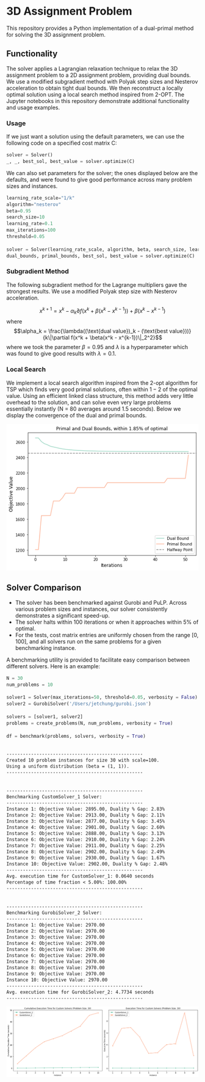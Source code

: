 # 3D Assignment Problem

This repository provides a Python implementation of a dual-primal method for solving the 3D assignment problem.

## Functionality

The solver applies a Lagrangian relaxation technique to relax the 3D assignment problem to a 2D assignment problem, providing dual bounds. We use a modified subgradient method with Polyak step sizes and Nesterov acceleration to obtain tight dual bounds. We then reconstruct a locally optimal solution using a local search method inspired from 2-OPT. The Jupyter notebooks in this repository demonstrate additional functionality and usage examples.

### Usage
If we just want a solution using the default parameters, we can use the following code on a specified cost matrix C: 
```python
solver = Solver()
_, _, best_sol, best_value = solver.optimize(C) 
```

We can also set parameters for the solver; the ones displayed below are the defaults, and were found to give good performance across many problem sizes and instances. 
```python
learning_rate_scale="1/k"
algorithm="nesterov"
beta=0.95
search_size=10
learning_rate=0.1
max_iterations=100
threshold=0.05

solver = Solver(learning_rate_scale, algorithm, beta, search_size, learning_rate, max_iterations, threshold) # all are optional 
dual_bounds, primal_bounds, best_sol, best_value = solver.optimize(C) 
```

### Subgradient Method
The following subgradient method for the Lagrange multipliers gave the strongest results.
We use a modified Polyak step size with Nesterov acceleration.

$$x^{k+1} = x^k - \alpha_k \partial f(x^k + \beta(x^k - x^{k-1})) + \beta(x^k - x^{k-1})
$$
where $$\alpha_k = \frac{\lambda((\text{dual value})_k - (\text{best value}))}{k\|\partial f(x^k + \beta(x^k - x^{k-1})\|_2^2}$$
where we took the parameter $\beta = 0.95$
and $\lambda$ is a hyperparameter which was found to give good results with $\lambda = 0.1$.


### Local Search
We implement a local search algorithm inspired from the 2-opt algorithm for TSP which finds very good primal solutions, often within $1-2%$ of the optimal value. Using an efficient linked class structure, this method adds very little overhead to the solution, and can solve even very large problems essentially instantly (N = 80 averages around 1.5 seconds). Below we display the convergence of the dual and primal bounds.

![Local Search](img/local_search.png)

## Solver Comparison

- The solver has been benchmarked against Gurobi and PuLP. Across various problem sizes and instances, our solver consistently demonstrates a significant speed-up.
- The solver halts within 100 iterations or when it approaches within 5% of optimal.
- For the tests, cost matrix entries are uniformly chosen from the range [0, 100], and all solvers run on the same problems for a given benchmarking instance.

A benchmarking utility is provided to facilitate easy comparison between different solvers. Here is an example:
```python
N = 30
num_problems = 10

solver1 = Solver(max_iterations=50, threshold=0.05, verbosity = False)
solver2 = GurobiSolver('/Users/jetchung/gurobi.json')

solvers = [solver1, solver2]
problems = create_problems(N, num_problems, verbosity = True)

df = benchmark(problems, solvers, verbosity = True)
```

```

--------------------------------------------------
Created 10 problem instances for size 30 with scale=100.
Using a uniform distribution (beta = (1, 1)).
--------------------------------------------------


--------------------------------------------------
Benchmarking CustomSolver_1 Solver:
--------------------------------------------------
Instance 1: Objective Value: 2895.00, Duality % Gap: 2.83%
Instance 2: Objective Value: 2913.00, Duality % Gap: 2.11%
Instance 3: Objective Value: 2877.00, Duality % Gap: 3.45%
Instance 4: Objective Value: 2901.00, Duality % Gap: 2.60%
Instance 5: Objective Value: 2888.00, Duality % Gap: 3.13%
Instance 6: Objective Value: 2910.00, Duality % Gap: 2.24%
Instance 7: Objective Value: 2911.00, Duality % Gap: 2.25%
Instance 8: Objective Value: 2902.00, Duality % Gap: 2.49%
Instance 9: Objective Value: 2930.00, Duality % Gap: 1.67%
Instance 10: Objective Value: 2902.00, Duality % Gap: 2.48%
--------------------------------------------------
Avg. execution time for CustomSolver_1: 0.0640 seconds
Percentage of time fraction < 5.00%: 100.00%
--------------------------------------------------


--------------------------------------------------
Benchmarking GurobiSolver_2 Solver:
--------------------------------------------------
Instance 1: Objective Value: 2970.00
Instance 2: Objective Value: 2970.00
Instance 3: Objective Value: 2970.00
Instance 4: Objective Value: 2970.00
Instance 5: Objective Value: 2970.00
Instance 6: Objective Value: 2970.00
Instance 7: Objective Value: 2970.00
Instance 8: Objective Value: 2970.00
Instance 9: Objective Value: 2970.00
Instance 10: Objective Value: 2970.00
--------------------------------------------------
Avg. execution time for GurobiSolver_2: 4.7734 seconds
--------------------------------------------------
```

![Comparison Image All](img/size_30.png)
